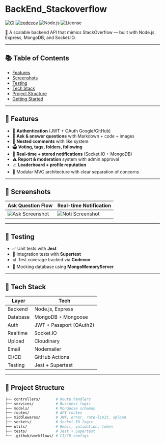 # BackEnd_Stackoverflow

[![CI](https://github.com/Benlaptrinh/BackEnd_Stackoverflow/actions/workflows/main.yml/badge.svg)](https://github.com/Benlaptrinh/BackEnd_Stackoverflow/actions/workflows/main.yml)
[![codecov](https://codecov.io/gh/Benlaptrinh/backend-stackoverflow/branch/main/graph/badge.svg)](https://codecov.io/gh/Benlaptrinh/backend-stackoverflow)
![Node.js](https://img.shields.io/badge/node-18-green)
![License](https://img.shields.io/badge/license-MIT-blue)

📌 A scalable backend API that mimics StackOverflow — built with Node.js, Express, MongoDB, and Socket.IO.

---

## 📚 Table of Contents

- [Features](#-features)
- [Screenshots](#-screenshots)
- [Testing](#-testing)
- [Tech Stack](#-tech-stack)
- [Project Structure](#-project-structure)
- [Getting Started](#-getting-started)

---

## 🚀 Features

- 🔐 **Authentication** (JWT + OAuth Google/GitHub)
- 📝 **Ask & answer questions** with Markdown + code + images
- 💬 **Nested comments** with like system
- 🗳 **Voting, tags, folders, following**
- 📩 **Real-time + stored notifications** (Socket.IO + MongoDB)
- ⚠️ **Report & moderation** system with admin approval
- 📈 **Leaderboard + profile reputation**
- 🧩 Modular MVC architecture with clear separation of concerns

---

## 📸 Screenshots

| Ask Question Flow | Real-time Notification |
|-------------------|------------------------|
| ![Ask Screenshot](https://github.com/user-attachments/assets/f3b9d37a-f53c-49f0-ba8b-85e9d226f5b3) | ![Noti Screenshot](https://github.com/user-attachments/assets/d895b228-8d21-435f-b4f4-9411b022f646) |

---

## 🧪 Testing

- ✅ Unit tests with **Jest**
- 🔄 Integration tests with **Supertest**
- 📊 Test coverage tracked via **Codecov**
- 🧪 Mocking database using **MongoMemoryServer**

---

## 🧰 Tech Stack

| Layer        | Tech                    |
|--------------|-------------------------|
| Backend      | Node.js, Express        |
| Database     | MongoDB + Mongoose      |
| Auth         | JWT + Passport (OAuth2) |
| Realtime     | Socket.IO               |
| Upload       | Cloudinary              |
| Email        | Nodemailer              |
| CI/CD        | GitHub Actions          |
| Testing      | Jest + Supertest        |

---

## 📁 Project Structure

```bash
├── controllers/       # Route handlers
├── services/          # Business logic
├── models/            # Mongoose schemas
├── routes/            # API routes
├── middlewares/       # JWT, error, rate-limit, upload
├── sockets/           # Socket.IO logic
├── utils/             # Email, validation, token
├── tests/             # Jest + Supertest
└── .github/workflows/ # CI/CD configs
